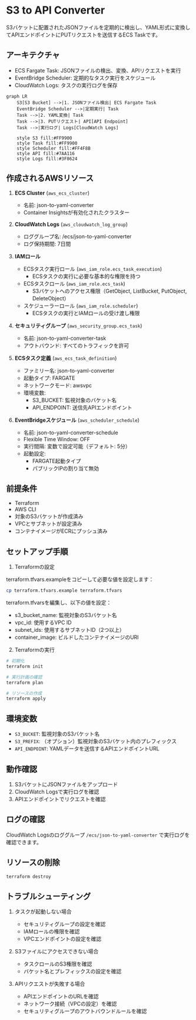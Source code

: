 # S3 to API Converter

S3バケットに配置されたJSONファイルを定期的に検出し、YAML形式に変換してAPIエンドポイントにPUTリクエストを送信するECS Taskです。

## アーキテクチャ

- ECS Fargate Task: JSONファイルの検出、変換、APIリクエストを実行
- EventBridge Scheduler: 定期的なタスク実行をスケジュール
- CloudWatch Logs: タスクの実行ログを保存

```mermaid
graph LR
    S3[S3 Bucket] -->|1. JSONファイル検出| ECS Fargate Task
    EventBridge Scheduler -->|定期実行| Task
    Task -->|2. YAML変換| Task
    Task -->|3. PUTリクエスト| API[API Endpoint]
    Task -->|実行ログ| Logs[CloudWatch Logs]

    style S3 fill:#FF9900
    style Task fill:#FF9900
    style Scheduler fill:#FF4F8B
    style API fill:#7AA116
    style Logs fill:#3F8624
```

## 作成されるAWSリソース

1. **ECS Cluster** (`aws_ecs_cluster`)
   - 名前: json-to-yaml-converter
   - Container Insightsが有効化されたクラスター

2. **CloudWatch Logs** (`aws_cloudwatch_log_group`)
   - ロググループ名: /ecs/json-to-yaml-converter
   - ログ保持期間: 7日間

3. **IAMロール**
   - ECSタスク実行ロール (`aws_iam_role.ecs_task_execution`)
     - ECSタスクの実行に必要な基本的な権限を持つ
   - ECSタスクロール (`aws_iam_role.ecs_task`)
     - S3バケットへのアクセス権限（GetObject, ListBucket, PutObject, DeleteObject）
   - スケジューラーロール (`aws_iam_role.scheduler`)
     - ECSタスクの実行とIAMロールの受け渡し権限

4. **セキュリティグループ** (`aws_security_group.ecs_task`)
   - 名前: json-to-yaml-converter-task
   - アウトバウンド: すべてのトラフィックを許可

5. **ECSタスク定義** (`aws_ecs_task_definition`)
   - ファミリー名: json-to-yaml-converter
   - 起動タイプ: FARGATE
   - ネットワークモード: awsvpc
   - 環境変数:
     - S3_BUCKET: 監視対象のバケット名
     - API_ENDPOINT: 送信先APIエンドポイント

6. **EventBridgeスケジュール** (`aws_scheduler_schedule`)
   - 名前: json-to-yaml-converter-schedule
   - Flexible Time Window: OFF
   - 実行間隔: 変数で設定可能（デフォルト: 5分）
   - 起動設定:
     - FARGATE起動タイプ
     - パブリックIPの割り当て無効

## 前提条件

- Terraform
- AWS CLI
- 対象のS3バケットが作成済み
- VPCとサブネットが設定済み
- コンテナイメージがECRにプッシュ済み

## セットアップ手順

1. Terraformの設定

terraform.tfvars.exampleをコピーして必要な値を設定します：

```bash
cp terraform.tfvars.example terraform.tfvars
```

terraform.tfvarsを編集し、以下の値を設定：
- s3_bucket_name: 監視対象のS3バケット名
- vpc_id: 使用するVPC ID
- subnet_ids: 使用するサブネットID（2つ以上）
- container_image: ビルドしたコンテナイメージのURI

2. Terraformの実行

```bash
# 初期化
terraform init

# 実行計画の確認
terraform plan

# リソースの作成
terraform apply
```

## 環境変数

- `S3_BUCKET`: 監視対象のS3バケット名
- `S3_PREFIX`: （オプション）監視対象のS3バケット内のプレフィックス
- `API_ENDPOINT`: YAMLデータを送信するAPIエンドポイントURL

## 動作確認

1. S3バケットにJSONファイルをアップロード
2. CloudWatch Logsで実行ログを確認
3. APIエンドポイントでリクエストを確認

## ログの確認

CloudWatch Logsのロググループ `/ecs/json-to-yaml-converter` で実行ログを確認できます。

## リソースの削除

```bash
terraform destroy
```

## トラブルシューティング

1. タスクが起動しない場合
   - セキュリティグループの設定を確認
   - IAMロールの権限を確認
   - VPCエンドポイントの設定を確認

2. S3ファイルにアクセスできない場合
   - タスクロールのS3権限を確認
   - バケット名とプレフィックスの設定を確認

3. APIリクエストが失敗する場合
   - APIエンドポイントのURLを確認
   - ネットワーク接続（VPCの設定）を確認
   - セキュリティグループのアウトバウンドルールを確認
